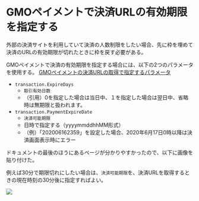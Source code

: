 # GMOペイメントで決済URLの有効期限を指定する

外部の決済サイトを利用していて決済の人数制限をしたい場合、先に枠を埋めて決済のURLの有効期限が切れたときに枠を戻す必要がある。

GMOペイメントで決済の有効期限を指定する場合には、以下の2つのパラメータを使用する。
[GMOペイメントの決済URLの取得で指定するパラメータ](GMOペイメントの決済URLの取得で指定するパラメータ.md)

- `transaction.ExpireDays`
	- `取引有効日数`
	- （引用）0を指定した場合は当日中、１を指定した場合は翌日中、省略時は無期限と扱われます。
- `transaction.PaymentExpireDate`
	- `決済可能期限`
	- 日時で指定する（yyyymmddhhMM形式）
	- （例）「202006162359」を設定した場合、2020年6月17日0時以降は決済画面表示時にエラー

ドキュメントの最後のほうにあるページが分かりやすかったので、以下に画像を貼り付けた。

例えば30分で期限切れにしたい場合は、`決済可能期限`を、決済URLを取得するときの現在時刻の30分後に指定すればよい。

![](https://i.gyazo.com/39c7678e8f2135c09878d3545b93ad8e.png)
